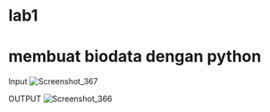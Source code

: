 # lab1
# membuat biodata dengan python
Input 
![Screenshot_367](https://user-images.githubusercontent.com/81457697/138539267-3b539249-d9e8-4f59-a9d7-a3f601ec270c.png)

OUTPUT
![Screenshot_366](https://user-images.githubusercontent.com/81457697/138539165-bdec8e9b-668b-413f-8825-8d3ec796599a.png)
